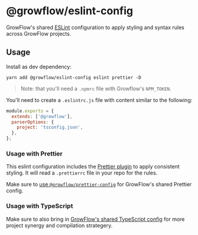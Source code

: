 # @growflow/eslint-config

GrowFlow's shared [ESLint](https://eslint.org/) configuration to apply styling and syntax rules across GrowFlow projects.

## Usage

Install as dev dependency:

```
yarn add @growflow/eslint-config eslint prettier -D
```

> Note: that you'll need a `.npmrc` file with Growflow's `NPM_TOKEN`.

You'll need to create a `.eslintrc.js` file with content similar to the following:

```js
module.exports = {
  extends: ['@growflow'],
  parserOptions: {
    project: 'tsconfig.json',
  },
};
```

### Usage with Prettier

This eslint configuration includes the [Prettier plugin](https://github.com/prettier/eslint-config-prettier) to apply consistent styling. It will read a `.prettierrc` file in your repo for the rules.

Make sure to [use `@growflow/prettier-config`](https://www.npmjs.com/package/@growflow/prettier-config) for GrowFlow's shared Prettier config.

### Usage with TypeScript

Make sure to also bring in [GrowFlow's shared TypeScript config](https://www.npmjs.com/package/@growflow/tsconfig) for more project synergy and compilation strategery.
